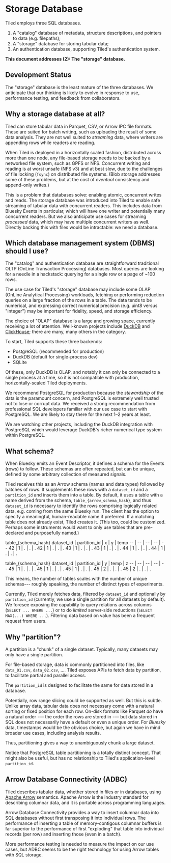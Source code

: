# Storage Database

Tiled employs three SQL databases.

1. A "catalog" database of metadata, structure descriptions, and pointers to
   data (e.g. filepaths);
2. A "storage" database for storing tabular data;
3. An authentication database, supporting Tiled's authentication system.

**This document addresses (2): The "storage" database.**

## Development Status

The "storage" database is the least mature of the three databases. We
anticipate that our thinking is likely to evolve in response to use,
performance testing, and feedback from collaborators.

## Why a storage database at all?

Tiled can store tabular data in Parquet, CSV, or Arrow IPC file formats. These
are suited for batch writing, such as uploading the result of some data
analysis. They are not well suited to _streaming_ data, where writers are
appending rows while readers are reading.

When Tiled is deployed in a horizontally scaled fashion, distributed across
more than one node, any file-based storage needs to be backed by a networked
file system, such as GPFS or NFS. Concurrent writing and reading is at worst
unsafe (NFS v3) and at best slow, due to the challenges of file locking
(`fsync`) on distributed file systems. (Blob storage addresses some of these
problems, but at the cost of _eventual_ consistency and append-only writes.)

This is a problem that databases solve: enabling atomic, concurrent writes and
reads. The storage database was introduced into Tiled to enable safe streaming
of tabular data with concurrent readers. This includes data from Bluesky Events
in particular, which will have one writer and potentially many concurrent readers.
But we also anticipate use cases for streaming _processed_ data, which may have
multiple concurrent writers as well. Directly backing this with files would be
intractable: we need a database.

## Which database management system (DBMS) should I use?

The "catalog" and authentication database are straightforward traditional OLTP
(OnLine Transaction Processing) databases. Most queries are looking for a
needle in a hackstack: querying for a single row or a page of ~100 rows.

The use case for Tiled's "storage" database may include some OLAP (OnLine
Analytical Processing) workloads, fetching or performing reduction queries
on a large fraction of the rows in a table. The data tends to be numerical,
and expressing correct numerical precision (e.g. uint8 versus "integer")
may be important for fidelity, speed, and storage efficiency.

The choice of "OLAP" database is a large and growing space, currently receiving
a lot of attention. Well-known projects include [DuckDB](https://duckdb.org/)
and [ClickHouse](https://clickhouse.com/); there are many, many others in the
category.

To start, Tiled supports these three backends:

- PostgreSQL (recommended for production)
- DuckDB (default for single-process dev)
- SQLite

Of these, only DuckDB is OLAP, and notably it can only be connected to a single
process at a time, so it is not compatible with production, horizontally-scaled
Tiled deployments.

We recommend PostgreSQL for production because the _stewardship_ of the data is
the paramount concern, and PostgreSQL is extremely well trusted not to lose or
corrupt data. We received a strong recommendation from professional SQL developers
familiar with our use case to start with PostgreSQL. We are likely to stay there
for the next 1–2 years at least.

We are watching other projects, including the DuckDB integration with PostgreSQL
which would leverage DuckDB's richer numerical type system within PostgreSQL.

## What schema?

When Bluesky emits an Event Descriptor, it defines a schema for the Events (rows)
to follow. These schemas are often repeated, but can be unique, defined by
some arbitrary collection of measured signals.

Tiled receives this as an Arrow schema (names and data types) followed by
batches of rows. It supplements these rows with a `dataset_id` and a
`partition_id` and inserts them into a table. By default, it uses a table
with a name derived from the schema, `table_{arrow_schema_hash}`, and thus
`dataset_id` is necessary to identify the rows comprising logically related
data, e.g. coming from the same Bluesky run. The client has the option to
specify a meaningful, human-readable name if preferred. If a matching table
does not already exist, Tiled creates it. (This too, could be customized.
Perhaps some instruments would want to only use tables that are pre-declared
and purposefully named.)

table_{schema_hash}
dataset_id | partition_id | x | y | temp
-- | -- | -- | -- | --
42 | 1  | .  | .  | .
42 | 1  | .  | .  | .
43 | 1  | .  | .  | .
43 | 1  | .  | .  | .
44 | 1  | .  | .  | .
44 | 1  | .  | .  | .


table_{schema_hash}
dataset_id | partition_id | y | temp | z
-- | -- | -- | -- | --
45 | 1  | .  | .  | .
45 | 1  | .  | .  | .
45 | 1  | .  | .  | .
45 | 2  | .  | .  | .
45 | 2  | .  | .  | .

This means, the number of tables scales with the number of unique schemas---
roughly speaking, the number of distinct types of experiments.

Currently, Tiled merely fetches data, filtered by `dataset_id` and optionally
by `partition_id` (currently, we use a single partition for all datasets by
default). We foresee exposing the capability to query relations across columns
(`SELECT ... WHERE ...`) or to do _limited_ server-side
reductions (`SELECT MAX(...) WHERE ...`). Filtering data based on value has
been a frequent request from users.

## Why "partition"?

A partition is a "chunk" of a single dataset. Typically, many datasets may only
have a single partition.

For file-based storage, data is commonly partitioned into files, like
`data_01.csv`, `data_02.csv`, .... Tiled exposes APIs to fetch data by
partition, to facilitate partial and parallel access.

The `partition_id` is designed to facilitate the same for data stored in
a database.

Potentially, row range slicing could be supported as well. But this is subtle.
Unlike array data, tabular data does not necessary come with a natural sorting
or fixed position for each row. On-disk formats like Parquet _do_ have a
natural order -— the order the rows are stored in -— but data stored in SQL
does not necessarily have a default or even a unique order. For _Bluesky_ data,
timestamps would be the obvious choice, but again we have in mind broader use
cases, including analysis results.

Thus, partitioning gives a way to unambiguously chunk a large dataset.

Notice that PostgreSQL table partitioning is a totally distinct concept. That
might also be useful, but has no relationship to Tiled's application-level
`partition_id`.

## Arrow Database Connectivity (ADBC)

Tiled describes tabular data, whether stored in files or in databases, using
[Apache Arrow](https://arrow.apache.org/) semantics. Apache Arrow is the
industry standard for describing columnar data, and it is portable across
programming languages.

Arrow Database Connectivity provides a way to insert columnar data into SQL
databases without first transposing it into individual rows. The performance
of inserting a table of memory-contigous columnar buffers is far superior
to the performance of first "exploding" that table into individual records
(per row) and inserting those (even in a batch).

More performance testing is needed to measure the impact on our use cases, but
ADBC seems to be the right technology for using Arrow tables with SQL storage.
